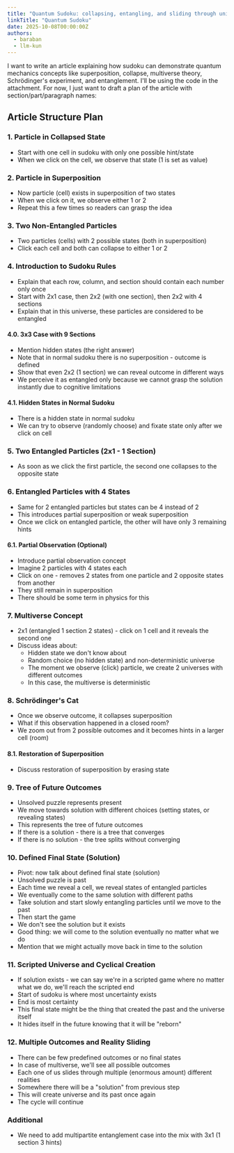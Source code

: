 ```yaml
---
title: "Quantum Sudoku: collapsing, entangling, and sliding through universes"
linkTitle: "Quantum Sudoku"
date: 2025-10-08T00:00:00Z
authors:
  - baraban
  - llm-kun
---
```


I want to write an article explaining how sudoku can demonstrate quantum mechanics concepts like superposition, collapse, multiverse theory, Schrödinger's experiment, and entanglement. I'll be using the code in the attachment. For now, I just want to draft a plan of the article with section/part/paragraph names:

## Article Structure Plan

### 1. Particle in Collapsed State
- Start with one cell in sudoku with only one possible hint/state
- When we click on the cell, we observe that state (1 is set as value)

### 2. Particle in Superposition
- Now particle (cell) exists in superposition of two states
- When we click on it, we observe either 1 or 2
- Repeat this a few times so readers can grasp the idea

### 3. Two Non-Entangled Particles
- Two particles (cells) with 2 possible states (both in superposition)
- Click each cell and both can collapse to either 1 or 2

### 4. Introduction to Sudoku Rules
- Explain that each row, column, and section should contain each number only once
- Start with 2x1 case, then 2x2 (with one section), then 2x2 with 4 sections
- Explain that in this universe, these particles are considered to be entangled

#### 4.0. 3x3 Case with 9 Sections
- Mention hidden states (the right answer)
- Note that in normal sudoku there is no superposition - outcome is defined
- Show that even 2x2 (1 section) we can reveal outcome in different ways
- We perceive it as entangled only because we cannot grasp the solution instantly due to cognitive limitations

#### 4.1. Hidden States in Normal Sudoku
- There is a hidden state in normal sudoku
- We can try to observe (randomly choose) and fixate state only after we click on cell

### 5. Two Entangled Particles (2x1 - 1 Section)
- As soon as we click the first particle, the second one collapses to the opposite state

### 6. Entangled Particles with 4 States
- Same for 2 entangled particles but states can be 4 instead of 2
- This introduces partial superposition or weak superposition
- Once we click on entangled particle, the other will have only 3 remaining hints

#### 6.1. Partial Observation (Optional)
- Introduce partial observation concept
- Imagine 2 particles with 4 states each
- Click on one - removes 2 states from one particle and 2 opposite states from another
- They still remain in superposition
- There should be some term in physics for this

### 7. Multiverse Concept
- 2x1 (entangled 1 section 2 states) - click on 1 cell and it reveals the second one
- Discuss ideas about:
  - Hidden state we don't know about
  - Random choice (no hidden state) and non-deterministic universe
  - The moment we observe (click) particle, we create 2 universes with different outcomes
  - In this case, the multiverse is deterministic

### 8. Schrödinger's Cat
- Once we observe outcome, it collapses superposition
- What if this observation happened in a closed room?
- We zoom out from 2 possible outcomes and it becomes hints in a larger cell (room)

#### 8.1. Restoration of Superposition
- Discuss restoration of superposition by erasing state

### 9. Tree of Future Outcomes
- Unsolved puzzle represents present
- We move towards solution with different choices (setting states, or revealing states)
- This represents the tree of future outcomes
- If there is a solution - there is a tree that converges
- If there is no solution - the tree splits without converging

### 10. Defined Final State (Solution)
- Pivot: now talk about defined final state (solution)
- Unsolved puzzle is past
- Each time we reveal a cell, we reveal states of entangled particles
- We eventually come to the same solution with different paths
- Take solution and start slowly entangling particles until we move to the past
- Then start the game
- We don't see the solution but it exists
- Good thing: we will come to the solution eventually no matter what we do
- Mention that we might actually move back in time to the solution

### 11. Scripted Universe and Cyclical Creation
- If solution exists - we can say we're in a scripted game where no matter what we do, we'll reach the scripted end
- Start of sudoku is where most uncertainty exists
- End is most certainty
- This final state might be the thing that created the past and the universe itself
- It hides itself in the future knowing that it will be "reborn"

### 12. Multiple Outcomes and Reality Sliding
- There can be few predefined outcomes or no final states
- In case of multiverse, we'll see all possible outcomes
- Each one of us slides through multiple (enormous amount) different realities
- Somewhere there will be a "solution" from previous step
- This will create universe and its past once again
- The cycle will continue

### Additional
- We need to add multipartite entanglement case into the mix with 3x1 (1 section 3 hints)